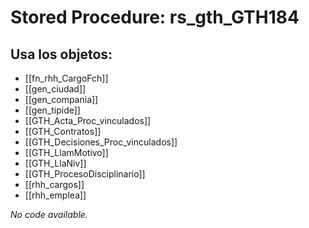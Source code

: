 # Stored Procedure: rs_gth_GTH184

## Usa los objetos:
- [[fn_rhh_CargoFch]]
- [[gen_ciudad]]
- [[gen_compania]]
- [[gen_tipide]]
- [[GTH_Acta_Proc_vinculados]]
- [[GTH_Contratos]]
- [[GTH_Decisiones_Proc_vinculados]]
- [[GTH_LlamMotivo]]
- [[GTH_LlaNiv]]
- [[GTH_ProcesoDisciplinario]]
- [[rhh_cargos]]
- [[rhh_emplea]]

*No code available.*
